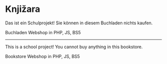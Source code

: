 # Knjižara
Das ist ein Schulprojekt! Sie können in diesem Buchladen nichts kaufen.

Buchladen Webshop in PHP, JS, BS5

---

This is a school project! You cannot buy anything in this bookstore.

Bookstore Webshop in PHP, JS, BS5
